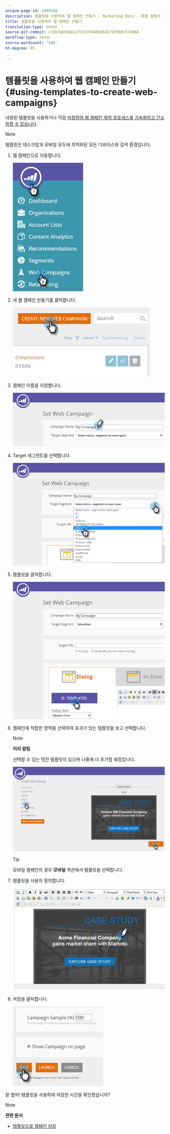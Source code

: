 ```yaml
---
unique-page-id: 2949168
description: 템플릿을 사용하여 웹 캠페인 만들기 - Marketing Docs - 제품 설명서
title: 템플릿을 사용하여 웹 캠페인 만들기
translation-type: tm+mt
source-git-commit: c33b7ab59e612f37d3f64bb954579700dc574068
workflow-type: tm+mt
source-wordcount: '145'
ht-degree: 0%

---
```



# 템플릿을 사용하여 웹 캠페인 만들기 {#using-templates-to-create-web-campaigns}

내장된 템플릿을 사용하거나 직접 [저장하여 웹 캠페인 제작 프로세스를 가속화하고 간소화할 수 있습니다](save-your-campaign-as-a-template.md).

>[!NOTE]
>
>템플릿은 데스크탑과 모바일 모두에 최적화된 모든 디바이스와 검색 환경입니다.

1. 웹 캠페인으로 이동합니다.

   ![](assets/web-campaigns-hand.jpg)

1. 새 웹 캠페인 만들기를 클릭합니다.

   ![](assets/create-new-web-campaign-create-hand.jpg)

1. 캠페인 이름을 지정합니다.

   ![](assets/set-web-campaign-my-campaign-hand.jpg)

1. Target 세그먼트를 선택합니다.

   ![](assets/set-web-campaign-education.jpg)

1. 템플릿을 클릭합니다.

   ![](assets/templates.png)

1. 캠페인에 적합한 영역을 선택하여 효과가 있는 템플릿을 보고 선택합니다.

   >[!NOTE]
   >
   >**미리 알림**
   >
   >선택할 수 있는 멋진 템플릿이 있으며 나중에 더 추가할 예정입니다.

   ![](assets/select.png)

   >[!TIP]
   >
   >모바일 캠페인의 경우 **모바일** 섹션에서 템플릿을 선택합니다.

1. 템플릿을 사용자 정의합니다.

   ![](assets/customize-template.jpg)

1. 저장을 클릭합니다.

   ![](assets/click-save-hand.jpg)

잘 했어! 템플릿을 사용하여 저장한 시간을 확인했습니까?

>[!NOTE]
>
>**관련 문서**
>
>* [템플릿으로 캠페인 저장](save-your-campaign-as-a-template.md)

>



